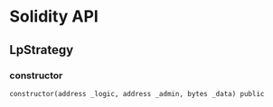 # Solidity API

## LpStrategy

### constructor

```solidity
constructor(address _logic, address _admin, bytes _data) public
```

